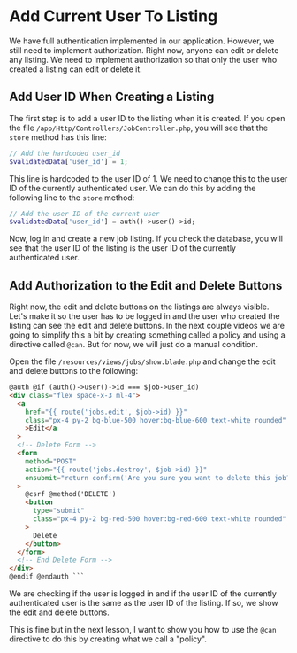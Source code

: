 # Add Current User To Listing

We have full authentication implemented in our application. However, we still need to implement authorization. Right now, anyone can edit or delete any listing. We need to implement authorization so that only the user who created a listing can edit or delete it.

## Add User ID When Creating a Listing

The first step is to add a user ID to the listing when it is created. If you open the file `/app/Http/Controllers/JobController.php`, you will see that the `store` method has this line:

```php
// Add the hardcoded user_id
$validatedData['user_id'] = 1;
```

This line is hardcoded to the user ID of 1. We need to change this to the user ID of the currently authenticated user. We can do this by adding the following line to the `store` method:

```php
// Add the user ID of the current user
$validatedData['user_id'] = auth()->user()->id;
```

Now, log in and create a new job listing. If you check the database, you will see that the user ID of the listing is the user ID of the currently authenticated user.

## Add Authorization to the Edit and Delete Buttons

Right now, the edit and delete buttons on the listings are always visible. Let's make it so the user has to be logged in and the user who created the listing can see the edit and delete buttons. In the next couple videos we are going to simplify this a bit by creating something called a policy and using a directive called `@can`. But for now, we will just do a manual condition.

Open the file `/resources/views/jobs/show.blade.php` and change the edit and delete buttons to the following:

````html
@auth @if (auth()->user()->id === $job->user_id)
<div class="flex space-x-3 ml-4">
  <a
    href="{{ route('jobs.edit', $job->id) }}"
    class="px-4 py-2 bg-blue-500 hover:bg-blue-600 text-white rounded"
    >Edit</a
  >
  <!-- Delete Form -->
  <form
    method="POST"
    action="{{ route('jobs.destroy', $job->id) }}"
    onsubmit="return confirm('Are you sure you want to delete this job?');"
  >
    @csrf @method('DELETE')
    <button
      type="submit"
      class="px-4 py-2 bg-red-500 hover:bg-red-600 text-white rounded"
    >
      Delete
    </button>
  </form>
  <!-- End Delete Form -->
</div>
@endif @endauth ```
````

We are checking if the user is logged in and if the user ID of the currently authenticated user is the same as the user ID of the listing. If so, we show the edit and delete buttons.

This is fine but in the next lesson, I want to show you how to use the `@can` directive to do this by creating what we call a "policy".
